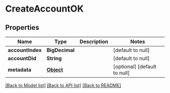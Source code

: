 # CreateAccountOK

## Properties

| Name             | Type              | Description | Notes                        |
| ---------------- | ----------------- | ----------- | ---------------------------- |
| **accountIndex** | **BigDecimal**    |             | [default to null]            |
| **accountDid**   | **String**        |             | [default to null]            |
| **metadata**     | [**Object**](.md) |             | [optional] [default to null] |

[[Back to Model list]](../README.md#documentation-for-models) [[Back to API list]](../README.md#documentation-for-api-endpoints) [[Back to README]](../README.md)
